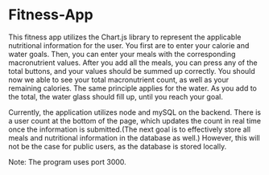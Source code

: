 # Fitness-App

This fitness app utilizes the Chart.js library to represent the applicable nutritional information for the user. You first are to enter your calorie and water goals. Then, you can enter your meals with the corresponding macronutrient values. After you add all the meals, you can press any of the total buttons, and your values should be summed up correctly. You should now we able to see your total macronutrient count, as well as your remaining calories. The same principle applies for the water. As you add to the total, the water glass should fill up, until you reach your goal. 

Currently, the application utilizes node and mySQL on the backend. There is a user count at the bottom of the page, which updates the count in real time once the information is submitted.(The next goal is to effectively store all meals and nutritional information in the database as well.) However, this will not be the case for public users, as the database is stored locally. 

Note: The program uses port 3000.  

